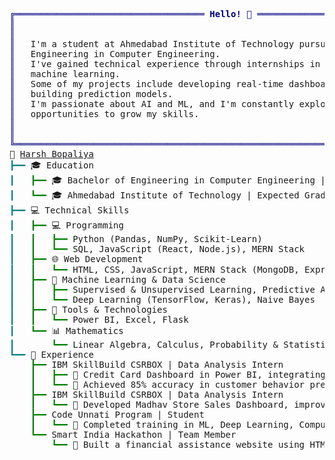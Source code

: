 
<pre style="font-family:Menlo,'DejaVu Sans Mono',consolas,'Courier New',monospace">
<span style="color: #000080; text-decoration-color: #000080">╔════════════════════════════════════ </span><span style="color: #000080; text-decoration-color: #000080; font-weight: bold">Hello! 👋</span><span style="color: #000080; text-decoration-color: #000080"> ════════════════════════════════════╗</span>           
<span style="color: #000080; text-decoration-color: #000080">║</span>                                                                                   <span style="color: #000080; text-decoration-color: #000080">║</span>           
<span style="color: #000080; text-decoration-color: #000080">║</span>                                                                                   <span style="color: #000080; text-decoration-color: #000080">║</span>           
<span style="color: #000080; text-decoration-color: #000080">║</span>   I&#x27;m a student at Ahmedabad Institute of Technology pursuing a Bachelor of       <span style="color: #000080; text-decoration-color: #000080">║</span>           
<span style="color: #000080; text-decoration-color: #000080">║</span>   Engineering in Computer Engineering.                                            <span style="color: #000080; text-decoration-color: #000080">║</span>           
<span style="color: #000080; text-decoration-color: #000080">║</span>   I&#x27;ve gained technical experience through internships in data analysis and       <span style="color: #000080; text-decoration-color: #000080">║</span>           
<span style="color: #000080; text-decoration-color: #000080">║</span>   machine learning.                                                               <span style="color: #000080; text-decoration-color: #000080">║</span>           
<span style="color: #000080; text-decoration-color: #000080">║</span>   Some of my projects include developing real-time dashboards in Power BI and     <span style="color: #000080; text-decoration-color: #000080">║</span>           
<span style="color: #000080; text-decoration-color: #000080">║</span>   building prediction models.                                                     <span style="color: #000080; text-decoration-color: #000080">║</span>           
<span style="color: #000080; text-decoration-color: #000080">║</span>   I&#x27;m passionate about AI and ML, and I&#x27;m constantly exploring new                <span style="color: #000080; text-decoration-color: #000080">║</span>           
<span style="color: #000080; text-decoration-color: #000080">║</span>   opportunities to grow my skills.                                                <span style="color: #000080; text-decoration-color: #000080">║</span>           
<span style="color: #000080; text-decoration-color: #000080">║</span>                                                                                   <span style="color: #000080; text-decoration-color: #000080">║</span>           
<span style="color: #000080; text-decoration-color: #000080">║</span>                                                                                   <span style="color: #000080; text-decoration-color: #000080">║</span>           
<span style="color: #000080; text-decoration-color: #000080">╚═══════════════════════════════════════════════════════════════════════════════════╝</span>           
👋 <a href="https://www.linkedin.com/in/harshbopaliya2003/">Harsh Bopaliya</a>                                                                               
<span style="color: #008080; text-decoration-color: #008080">┣━━ </span>🎓 Education                                                                                
<span style="color: #008080; text-decoration-color: #008080">┃   </span><span style="color: #008000; text-decoration-color: #008000">┣━━ </span>🎓 Bachelor of Engineering in Computer Engineering | CGPA: 8.02/10.0                    
<span style="color: #008080; text-decoration-color: #008080">┃   </span><span style="color: #008000; text-decoration-color: #008000">┗━━ </span>🎓 Ahmedabad Institute of Technology | Expected Graduation: June 2025 | Ahmedabad, India
<span style="color: #008080; text-decoration-color: #008080">┣━━ </span>💻 Technical Skills                                                                         
<span style="color: #008080; text-decoration-color: #008080">┃   </span><span style="color: #008000; text-decoration-color: #008000">┣━━ </span>💻 Programming                                                                          
<span style="color: #008080; text-decoration-color: #008080">┃   </span><span style="color: #008000; text-decoration-color: #008000">┃   ┣━━ </span>Python (Pandas, NumPy, Scikit-Learn)                                                
<span style="color: #008080; text-decoration-color: #008080">┃   </span><span style="color: #008000; text-decoration-color: #008000">┃   ┗━━ </span>SQL, JavaScript (React, Node.js), MERN Stack                                        
<span style="color: #008080; text-decoration-color: #008080">┃   </span><span style="color: #008000; text-decoration-color: #008000">┣━━ </span>🌐 Web Development                                                                      
<span style="color: #008080; text-decoration-color: #008080">┃   </span><span style="color: #008000; text-decoration-color: #008000">┃   ┗━━ </span>HTML, CSS, JavaScript, MERN Stack (MongoDB, Express.js, React, Node.js)             
<span style="color: #008080; text-decoration-color: #008080">┃   </span><span style="color: #008000; text-decoration-color: #008000">┣━━ </span>🤖 Machine Learning &amp; Data Science                                                      
<span style="color: #008080; text-decoration-color: #008080">┃   </span><span style="color: #008000; text-decoration-color: #008000">┃   ┣━━ </span>Supervised &amp; Unsupervised Learning, Predictive Analytics, Data Visualization        
<span style="color: #008080; text-decoration-color: #008080">┃   </span><span style="color: #008000; text-decoration-color: #008000">┃   ┗━━ </span>Deep Learning (TensorFlow, Keras), Naive Bayes                                      
<span style="color: #008080; text-decoration-color: #008080">┃   </span><span style="color: #008000; text-decoration-color: #008000">┣━━ </span>🔧 Tools &amp; Technologies                                                                 
<span style="color: #008080; text-decoration-color: #008080">┃   </span><span style="color: #008000; text-decoration-color: #008000">┃   ┗━━ </span>Power BI, Excel, Flask                                                              
<span style="color: #008080; text-decoration-color: #008080">┃   </span><span style="color: #008000; text-decoration-color: #008000">┗━━ </span>📊 Mathematics                                                                          
<span style="color: #008080; text-decoration-color: #008080">┃   </span><span style="color: #008000; text-decoration-color: #008000">    ┗━━ </span>Linear Algebra, Calculus, Probability &amp; Statistics                                  
<span style="color: #008080; text-decoration-color: #008080">┗━━ </span>💼 Experience                                                                               
<span style="color: #008080; text-decoration-color: #008080">    </span><span style="color: #008000; text-decoration-color: #008000">┣━━ </span>IBM SkillBuild CSRBOX | Data Analysis Intern                                            
<span style="color: #008080; text-decoration-color: #008080">    </span><span style="color: #008000; text-decoration-color: #008000">┃   ┣━━ </span>🔹 Credit Card Dashboard in Power BI, integrating SQL queries for analytics.        
<span style="color: #008080; text-decoration-color: #008080">    </span><span style="color: #008000; text-decoration-color: #008000">┃   ┗━━ </span>🔹 Achieved 85% accuracy in customer behavior prediction models.                    
<span style="color: #008080; text-decoration-color: #008080">    </span><span style="color: #008000; text-decoration-color: #008000">┣━━ </span>IBM SkillBuild CSRBOX | Data Analysis Intern                                            
<span style="color: #008080; text-decoration-color: #008080">    </span><span style="color: #008000; text-decoration-color: #008000">┃   ┗━━ </span>🔹 Developed Madhav Store Sales Dashboard, improving inventory management by 15%.   
<span style="color: #008080; text-decoration-color: #008080">    </span><span style="color: #008000; text-decoration-color: #008000">┣━━ </span>Code Unnati Program | Student                                                           
<span style="color: #008080; text-decoration-color: #008080">    </span><span style="color: #008000; text-decoration-color: #008000">┃   ┗━━ </span>🔹 Completed training in ML, Deep Learning, Computer Vision, IoT, SAP ABAP on BTP.  
<span style="color: #008080; text-decoration-color: #008080">    </span><span style="color: #008000; text-decoration-color: #008000">┗━━ </span>Smart India Hackathon | Team Member                                                     
<span style="color: #008080; text-decoration-color: #008080">    </span><span style="color: #008000; text-decoration-color: #008000">    ┗━━ </span>🔹 Built a financial assistance website using HTML, CSS, and JavaScript.            

</pre>
